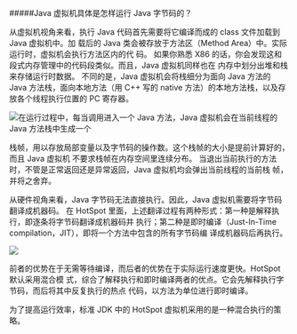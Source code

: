 #####Java 虚拟机具体是怎样运行 Java 字节码的？

从虚拟机视角来看，执行 Java 代码首先需要将它编译而成的 class 文件加载到 Java 虚拟机中。加
载后的 Java 类会被存放于方法区（Method Area）中。实际运行时，虚拟机会执行方法区内的代
码。
如果你熟悉 X86 的话，你会发现这和段式内存管理中的代码段类似。而且，Java 虚拟机同样也在
内存中划分出堆和栈来存储运行时数据。
不同的是，Java 虚拟机会将栈细分为面向 Java 方法的 Java 方法栈，面向本地方法（用 C++ 写的
native 方法）的本地方法栈，以及存放各个线程执行位置的 PC 寄存器。

![](https://github.com/hailin1994/learn/blob/master/jvm/img/jvm内存模型.png)在运行过程中，每当调用进入一个 Java 方法，Java 虚拟机会在当前线程的 Java 方法栈中生成一个

栈帧，用以存放局部变量以及字节码的操作数。这个栈帧的大小是提前计算好的，而且 Java 虚拟机
不要求栈帧在内存空间里连续分布。
当退出当前执行的方法时，不管是正常返回还是异常返回，Java 虚拟机均会弹出当前线程的当前栈
帧，并将之舍弃。

从硬件视角来看，Java 字节码无法直接执行。因此，Java 虚拟机需要将字节码翻译成机器码。
在 HotSpot 里面，上述翻译过程有两种形式：第一种是解释执行，即逐条将字节码翻译成机器码并
执行；第二种是即时编译（Just-In-Time compilation，JIT），即将一个方法中包含的所有字节码编
译成机器码后再执行。

![](https://github.com/hailin1994/learn/blob/master/jvm/img/jvm硬件模型.png)

前者的优势在于无需等待编译，而后者的优势在于实际运行速度更快。HotSpot 默认采用混合模
式，综合了解释执行和即时编译两者的优点。它会先解释执行字节码，而后将其中反复执行的热点
代码，以方法为单位进行即时编译。

为了提高运行效率，标准 JDK 中的 HotSpot 虚拟机采用的是一种混合执行的策略。